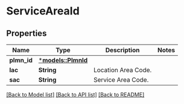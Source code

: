 # ServiceAreaId

## Properties
Name | Type | Description | Notes
------------ | ------------- | ------------- | -------------
**plmn_id** | [***models::PlmnId**](PlmnId.md) |  | 
**lac** | **String** | Location Area Code. | 
**sac** | **String** | Service Area Code. | 

[[Back to Model list]](../README.md#documentation-for-models) [[Back to API list]](../README.md#documentation-for-api-endpoints) [[Back to README]](../README.md)


